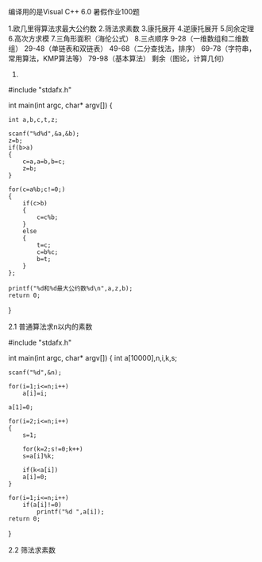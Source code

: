   编译用的是Visual C++ 6.0
  暑假作业100题

1.欧几里得算法求最大公约数
2.筛法求素数
3.康托展开
4.逆康托展开
5.同余定理
6.高次方求模
7.三角形面积（海伦公式）
8.三点顺序
9-28（一维数组和二维数组）
29-48（单链表和双链表）
49-68（二分查找法，排序）
69-78（字符串，常用算法，KMP算法等）
79-98（基本算法）
剩余（图论，计算几何）

1.
#include "stdafx.h"

int main(int argc, char* argv[])
{
	
	int a,b,c,t,z;

	scanf("%d%d",&a,&b);
	z=b;
	if(b>a)
	{
		c=a,a=b,b=c;
		z=b;
	}

	for(c=a%b;c!=0;)
	{
		if(c>b)
		{
			c=c%b;
		}
		else
		{
			t=c;
			c=b%c;
			b=t;
		}
	};
		
	printf("%d和%d最大公约数%d\n",a,z,b);
	return 0;
}

2.1 普通算法求n以内的素数

#include "stdafx.h"

int main(int argc, char* argv[])
{
	int a[10000],n,i,k,s;

	scanf("%d",&n);

	for(i=1;i<=n;i++)
		a[i]=i;
		
	a[1]=0;
	
	for(i=2;i<=n;i++)
	{
		s=1;
		
		for(k=2;s!=0;k++)
		s=a[i]%k;
		
		if(k<a[i])
		a[i]=0;
	}

	for(i=1;i<=n;i++)
		if(a[i]!=0)
			printf("%d ",a[i]);
	return 0;
}

2.2 
筛法求素数

